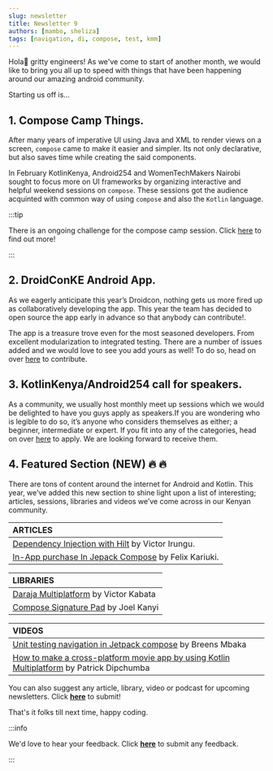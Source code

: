 ```yaml
---
slug: newsletter
title: Newsletter 9
authors: [mambo, sheliza]
tags: [navigation, di, compose, test, kmm]
---
```

Hola👋 gritty engineers! As we've come to start of another month, we would like to bring you all up to speed with things that have been happening around our amazing android community.

Starting us off is…

## 1. Compose Camp Things.
After many years of imperative UI using Java and XML to render views on a screen, `compose` came to make it easier and simpler. Its not only declarative, but also saves time while creating the said components.

In February KotlinKenya, Android254 and WomenTechMakers Nairobi sought to focus more on UI frameworks by organizing interactive and helpful weekend sessions on `compose`. These sessions got the audience acquinted with common way of using `compose` and also the `Kotlin` language.

:::tip

There is an ongoing challenge for the compose camp session. Click [here](https://twitter.com/254androiddevs/status/1630511775283044352?t=cbyCED8GjQIWkpBD5Yurng&s=19) to find out more!

:::

## 2. DroidConKE Android App.
As we eagerly anticipate this year’s Droidcon, nothing gets us more fired up as collaboratively developing the app. This year the team has decided to open source the app early in advance so that anybody can contribute!.

The app is a treasure trove even for the most seasoned developers. From excellent modularization to integrated testing. There are a number of issues added and we would love to see you add yours as well! To do so, head on over [here](https://github.com/droidconKE/droidconKE2023Android/blob/main/CONTRIBUTING.md) to contribute.

## 3. KotlinKenya/Android254 call for speakers.
As a community, we usually host monthly meet up sessions which we would be delighted to have you guys apply as speakers.If you are wondering who is legible to do so, it’s anyone who considers themselves as either; a beginner, intermediate or expert.
If you fit into any of the categories, head on over [here](https://docs.google.com/forms/d/1BeuuzLsVg0zUf52umbYNsZPPZ7Tfp1KHPYCee22rics/viewform?edit_requested=true) to apply. We are looking forward to receive them.

## 4. Featured Section (NEW) :fire: :fire:
There are tons of content around the internet for Android and Kotlin. This year, we’ve added this new section to shine light upon a list of interesting; articles, sessions, libraries and videos we’ve come across in our Kenyan community.


|ARTICLES|
|:-------|
|[Dependency Injection with Hilt](https://vickietundo.hashnode.dev/dependency-injection-with-hilt) by Victor Irungu.|
|[In-App purchase In Jepack Compose](https://felixkariuki.hashnode.dev/in-app-purchase-in-jetpack-compose) by Felix Kariuki.|

|LIBRARIES|
|:------|
|[Daraja Multiplatform](https://github.com/VictorKabata/DarajaMultiplatform) by Victor Kabata|
|[Compose Signature Pad](https://github.com/JoelKanyi/ComposeSignature) by Joel Kanyi|

|VIDEOS|
|:------|
|[Unit testing navigation in Jetpack compose](https://www.youtube.com/watch?v=ThVzTZVKXLY&t=28s) by Breens Mbaka|
|[How to make a cross-platform movie app by using Kotlin Multiplatform](https://www.youtube.com/watch?v=zHrXSWBH3Ms&list=PL2OhfKAEqtl8CYTlbfIAB0DGOYLynRvf8) by Patrick Dipchumba|

You can also suggest any article, library, video or podcast for upcoming newsletters. Click **[here](https://forms.gle/Dqr2pUHwMWzTfcSH7)** to submit!

That's it folks till next time, happy coding.

:::info

We'd love to hear your feedback. Click **[here](https://forms.gle/K59uM3jgjDLYwvbb6)** to submit any feedback.

:::
